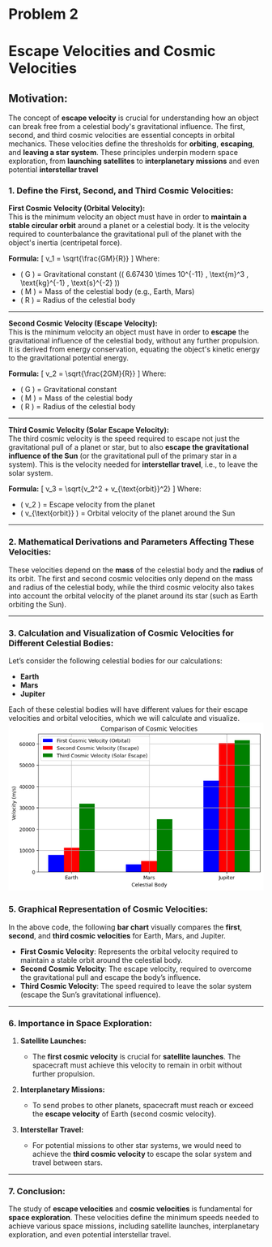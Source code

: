 # Problem 2


# **Escape Velocities and Cosmic Velocities**

## **Motivation:**
The concept of **escape velocity** is crucial for understanding how an object can break free from a celestial body's gravitational influence. The first, second, and third cosmic velocities are essential concepts in orbital mechanics. These velocities define the thresholds for **orbiting**, **escaping**, and **leaving a star system**. These principles underpin modern space exploration, from **launching satellites** to **interplanetary missions** and even potential **interstellar travel**

### **1. Define the First, Second, and Third Cosmic Velocities:**

**First Cosmic Velocity (Orbital Velocity):**  
This is the minimum velocity an object must have in order to **maintain a stable circular orbit** around a planet or a celestial body. It is the velocity required to counterbalance the gravitational pull of the planet with the object's inertia (centripetal force).

**Formula:**
\[
v_1 = \sqrt{\frac{GM}{R}}
\]
Where:
- \( G \) = Gravitational constant (\( 6.67430 \times 10^{-11} \, \text{m}^3 \, \text{kg}^{-1} \, \text{s}^{-2} \))
- \( M \) = Mass of the celestial body (e.g., Earth, Mars)
- \( R \) = Radius of the celestial body

---

**Second Cosmic Velocity (Escape Velocity):**  
This is the minimum velocity an object must have in order to **escape** the gravitational influence of the celestial body, without any further propulsion. It is derived from energy conservation, equating the object's kinetic energy to the gravitational potential energy.

**Formula:**
\[
v_2 = \sqrt{\frac{2GM}{R}}
\]
Where:
- \( G \) = Gravitational constant
- \( M \) = Mass of the celestial body
- \( R \) = Radius of the celestial body

---

**Third Cosmic Velocity (Solar Escape Velocity):**  
The third cosmic velocity is the speed required to escape not just the gravitational pull of a planet or star, but to also **escape the gravitational influence of the Sun** (or the gravitational pull of the primary star in a system). This is the velocity needed for **interstellar travel**, i.e., to leave the solar system.

**Formula:**
\[
v_3 = \sqrt{v_2^2 + v_{\text{orbit}}^2}
\]
Where:
- \( v_2 \) = Escape velocity from the planet
- \( v_{\text{orbit}} \) = Orbital velocity of the planet around the Sun

---

### **2. Mathematical Derivations and Parameters Affecting These Velocities:**

These velocities depend on the **mass** of the celestial body and the **radius** of its orbit. The first and second cosmic velocities only depend on the mass and radius of the celestial body, while the third cosmic velocity also takes into account the orbital velocity of the planet around its star (such as Earth orbiting the Sun).

---

### **3. Calculation and Visualization of Cosmic Velocities for Different Celestial Bodies:**

Let’s consider the following celestial bodies for our calculations:
- **Earth**
- **Mars**
- **Jupiter**

Each of these celestial bodies will have different values for their escape velocities and orbital velocities, which we will calculate and visualize.
![alt text](image-3.png)

### **5. Graphical Representation of Cosmic Velocities:**

In the above code, the following **bar chart** visually compares the **first**, **second**, and **third cosmic velocities** for Earth, Mars, and Jupiter.

- **First Cosmic Velocity**: Represents the orbital velocity required to maintain a stable orbit around the celestial body.
- **Second Cosmic Velocity**: The escape velocity, required to overcome the gravitational pull and escape the body’s influence.
- **Third Cosmic Velocity**: The speed required to leave the solar system (escape the Sun’s gravitational influence).

---

### **6. Importance in Space Exploration:**

1. **Satellite Launches:**
   - The **first cosmic velocity** is crucial for **satellite launches**. The spacecraft must achieve this velocity to remain in orbit without further propulsion.
   
2. **Interplanetary Missions:**
   - To send probes to other planets, spacecraft must reach or exceed the **escape velocity** of Earth (second cosmic velocity).
   
3. **Interstellar Travel:**
   - For potential missions to other star systems, we would need to achieve the **third cosmic velocity** to escape the solar system and travel between stars.

---

### **7. Conclusion:**

The study of **escape velocities** and **cosmic velocities** is fundamental for **space exploration**. These velocities define the minimum speeds needed to achieve various space missions, including satellite launches, interplanetary exploration, and even potential interstellar travel.
 
